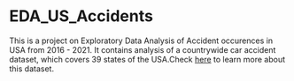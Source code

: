 # EDA_US_Accidents


This is a project on Exploratory Data Analysis of Accident occurences in USA from 2016 - 2021. It contains analysis of  a countrywide car accident dataset, which covers 39 states of the USA.Check [here](https://smoosavi.org/datasets/us_accidents) to learn more about this dataset.
